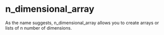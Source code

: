 # n_dimensional_array
As the name suggests, n_dimensional_array allows you to create arrays or lists of n number of dimensions.
